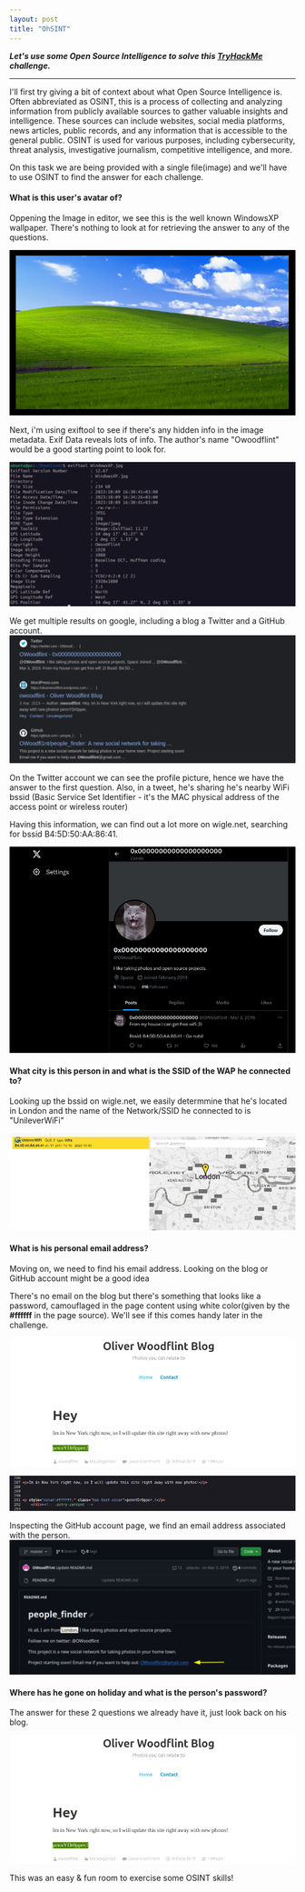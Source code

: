 ```yaml
---
layout: post
title: "OhSINT"
---
```




***Let's use some Open Source Intelligence to solve this [TryHackMe](https://tryhackme.com/room/ohsint) challenge.***



---------------------



I'll first try giving a bit of context about what Open Source Intelligence is. 
Often abbreviated as OSINT, this is a process of collecting and analyzing information from publicly available sources to gather valuable insights and intelligence. These sources can include websites, social media platforms, news articles, public records, and any information that is accessible to the general public.
OSINT is used for various purposes, including cybersecurity, threat analysis, investigative journalism, competitive intelligence, and more. 


On this task we are being provided with a single file(image) and we'll have to use OSINT to find the answer for each challenge.



#### What is this user's avatar of? 

Oppening the Image in editor, we see this is the well known WindowsXP wallpaper. There's nothing to look at for retrieving the answer to any of the questions.







![img1](/assets/images/ohsint/img1.png)

Next, i'm using exiftool to see if there's any hidden info in the image metadata. Exif Data reveals lots of info. The author's name "Owoodflint" would be a good starting point to look for.

![img2](/assets/images/ohsint/img2.png)

We get multiple results on google,  including a blog a Twitter and a GitHub account.
![img3](/assets/images/ohsint/img3.png)

On the Twitter account we can see the profile  picture, hence we have the answer to the first question. Also, in a tweet, he's sharing he's nearby WiFi bssid (Basic Service Set Identifier - it's the MAC physical address of the access point or wireless router)

Having this information, we can find out a lot more on wigle.net, searching for bssid B4:5D:50:AA:86:41.

![img4](/assets/images/ohsint/img4.png)


#### What city is this person in and what is the SSID of the WAP he connected to?

Looking up the bssid on wigle.net, we easily determmine that he's located in London and the name of the Network/SSID he connected to is "UnileverWiFi"


![img5](/assets/images/ohsint/img5.png)



#### What is his personal email address?

Moving on, we need to find his email address. Looking on the blog or GitHub account might be a good idea

There's no email on the blog but there's something that looks like a password, camouflaged in the page content using white color(given by the **#ffffff** in the page source). We'll see if this comes handy later in the challenge.

![img6](/assets/images/ohsint/img6.png)

![img7](/assets/images/ohsint/img7.png)

Inspecting the GitHub account page, we find an email address associated with the person. 
![img8](/assets/images/ohsint/img8.png)

#### Where has he gone on holiday and what is the person's password?

The answer for these 2 questions we already have it, just look back on his blog.

![img6](/assets/images/ohsint/img6.png)

This was an easy & fun room to exercise some OSINT skills!
